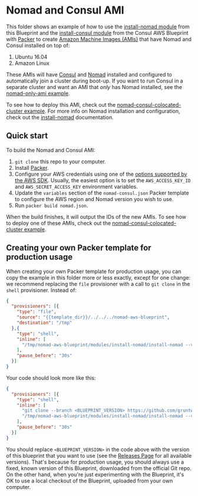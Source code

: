 # Nomad and Consul AMI

This folder shows an example of how to use the [install-nomad module](/modules/install-nomad) from this Blueprint and 
the [install-consul module](https://github.com/gruntwork-io/consul-aws-blueprint/tree/master/modules/install-consul)
from the Consul AWS Blueprint with [Packer](https://www.packer.io/) to create [Amazon Machine Images 
(AMIs)](http://docs.aws.amazon.com/AWSEC2/latest/UserGuide/AMIs.html) that have Nomad and Consul installed on top of:
 
1. Ubuntu 16.04
1. Amazon Linux

These AMIs will have [Consul](https://www.consul.io/) and [Nomad](https://www.nomadproject.io/) installed and 
configured to automatically join a cluster during boot-up. If you want to run Consul in a separate cluster and want 
an AMI that *only* has Nomad installed, see the [nomad-only-ami example](/examples/nomad-only-ami).

To see how to deploy this AMI, check out the [nomad-consul-colocated-cluster 
example](/examples/nomad-consul-colocated-cluster). For more info on Nomad installation and configuration, check out 
the [install-nomad](/modules/install-nomad) documentation.



## Quick start

To build the Nomad and Consul AMI:

1. `git clone` this repo to your computer.
1. Install [Packer](https://www.packer.io/).
1. Configure your AWS credentials using one of the [options supported by the AWS 
   SDK](http://docs.aws.amazon.com/sdk-for-java/v1/developer-guide/credentials.html). Usually, the easiest option is to
   set the `AWS_ACCESS_KEY_ID` and `AWS_SECRET_ACCESS_KEY` environment variables.
1. Update the `variables` section of the `nomad-consul.json` Packer template to configure the AWS region and Nomad version 
   you wish to use.
1. Run `packer build nomad.json`.

When the build finishes, it will output the IDs of the new AMIs. To see how to deploy one of these AMIs, check out the 
[nomad-consul-colocated-cluster example](/examples/nomad-consul-colocated-cluster).




## Creating your own Packer template for production usage

When creating your own Packer template for production usage, you can copy the example in this folder more or less 
exactly, except for one change: we recommend replacing the `file` provisioner with a call to `git clone` in the `shell` 
provisioner. Instead of:

```json
{
  "provisioners": [{
    "type": "file",
    "source": "{{template_dir}}/../../../nomad-aws-blueprint",
    "destination": "/tmp"
  },{
    "type": "shell",
    "inline": [
      "/tmp/nomad-aws-blueprint/modules/install-nomad/install-nomad --version {{user `nomad_version`}}"
    ],
    "pause_before": "30s"
  }]
}
```

Your code should look more like this:

```json
{
  "provisioners": [{
    "type": "shell",
    "inline": [
      "git clone --branch <BLUEPRINT_VERSION> https://github.com/gruntwork-io/nomad-aws-blueprint.git"
      "/tmp/nomad-aws-blueprint/modules/install-nomad/install-nomad --version {{user `nomad_version`}}"
    ],
    "pause_before": "30s"
  }]
}
```

You should replace `<BLUEPRINT_VERSION>` in the code above with the version of this blueprint that you want to use (see
the [Releases Page](../../releases) for all available versions). That's because for production usage, you should always
use a fixed, known version of this Blueprint, downloaded from the official Git repo. On the other hand, when you're 
just experimenting with the Blueprint, it's OK to use a local checkout of the Blueprint, uploaded from your own 
computer.